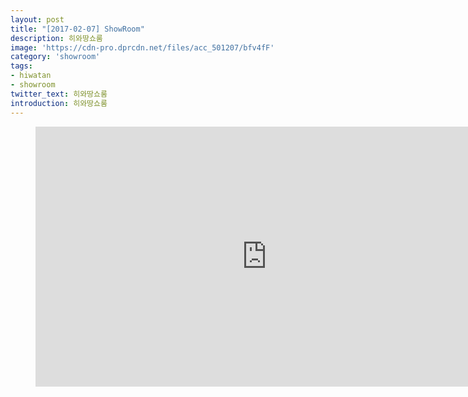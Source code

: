 ```yaml
---
layout: post
title: "[2017-02-07] ShowRoom"
description: 히와땅쇼룸
image: 'https://cdn-pro.dprcdn.net/files/acc_501207/bfv4fF'
category: 'showroom'
tags:
- hiwatan
- showroom
twitter_text: 히와땅쇼룸
introduction: 히와땅쇼룸
---
```

<figure class="video_container">
<iframe width="740" height="416" src="https://serviceapi.nmv.naver.com/flash/convertIframeTag.nhn?vid=0620167DC711E75B21DC528E2FCBA8005B17&outKey=V121038f43405a9d64a79dee11d67f75bd08823bef7f34adcfbb6dee11d67f75bd088" frameborder="no" scrolling="no"></iframe>
</figure>
